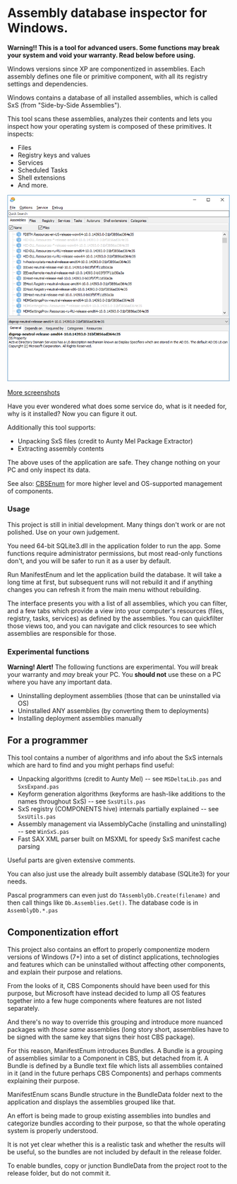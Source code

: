 # Assembly database inspector for Windows.

**Warning!! This is a tool for advanced users. Some functions may break your system and void your warranty. Read below before using.**

Windows versions since XP are componentized in assemblies. Each assembly defines one file or primitive component, with all its registry settings and dependencies.

Windows contains a database of all installed assemblies, which is called SxS (from "Side-by-Side Assemblies").

This tool scans these assemblies, analyzes their contents and lets you inspect how your operating system is composed of these primitives. It inspects:

* Files
* Registry keys and values
* Services
* Scheduled Tasks
* Shell extensions
* And more.

![Main window screenshot](Assets/screenshots/main1.png)

[More screenshots](Assets/screenshots/) 

Have you ever wondered what does some service do, what is it needed for, why is it installed? Now you can figure it out.

Additionally this tool supports:

* Unpacking SxS files (credit to Aunty Mel Package Extractor)
* Extracting assembly contents

The above uses of the application are safe. They change nothing on your PC and only inspect its data.

See also: [CBSEnum](https://github.com/himselfv/cbsenum/) for more higher level and OS-supported management of components.

### Usage

This project is still in initial development. Many things don't work or are not polished. Use on your own judgement.

You need 64-bit SQLite3.dll in the application folder to run the app. Some functions require administrator permissions, but most read-only functions don't, and you will be safer to run it as a user by default.

Run ManifestEnum and let the application build the database. It will take a long time at first, but subsequent runs will not rebuild it and if anything changes you can refresh it from the main menu without rebuilding.

The interface presents you with a list of all assemblies, which you can filter, and a few tabs which provide a view into your computer's resources (files, registry, tasks, services) as defined by the assemblies. You can quickfilter those views too, and you can navigate and click resources to see which assemblies are responsible for those.


### Experimental functions

**Warning! Alert!** The following functions are experimental. You *will* break your warranty and *may* break your PC. You **should not** use these on a PC where you have any important data.

* Uninstalling deployment assemblies (those that can be uninstalled via OS)
* Uninstalled ANY assemblies (by converting them to deployments)
* Installing deployment assemblies manually


## For a programmer

This tool contains a number of algorithms and info about the SxS internals which are hard to find and you might perhaps find useful:

* Unpacking algorithms (credit to Aunty Mel) -- see `MSDeltaLib.pas` and `SxsExpand.pas`
* Keyform generation algorithms (keyforms are hash-like additions to the names throughout SxS) -- see `SxsUtils.pas`
* SxS registry (COMPONENTS hive) internals partially explained -- see `SxsUtils.pas`
* Assembly management via IAssemblyCache (installing and uninstalling) -- see `WinSxS.pas`
* Fast SAX XML parser built on MSXML for speedy SxS manifest cache parsing

Useful parts are given extensive comments.

You can also just use the already built assembly database (SQLite3) for your needs.

Pascal programmers can even just do `TAssemblyDb.Create(filename)` and then call things like `Db.Assemblies.Get()`. The database code is in `AssemblyDb.*.pas`


## Componentization effort

This project also contains an effort to properly componentize modern versions of Windows (7+) into a set of distinct applications, technologies and features which can be uninstalled without affecting other components, and explain their purpose and relations.

From the looks of it, CBS Components should have been used for this purpose, but Microsoft have instead decided to lump all OS features together into a few huge components where features are not listed separately.

And there's no way to override this grouping and introduce more nuanced packages with *those same* assemblies (long story short, assemblies have to be signed with the same key that signs their host CBS package).

For this reason, ManifestEnum introduces Bundles. A Bundle is a grouping of assemblies similar to a Component in CBS, but detached from it. A Bundle is defined by a Bundle text file which lists all assemblies contained in it (and in the future perhaps CBS Components) and perhaps comments explaining their purpose.

ManifestEnum scans Bundle structure in the BundleData folder next to the application and displays the assemblies grouped like that.

An effort is being made to group existing assemblies into bundles and categorize bundles according to their purpose, so that the whole operating system is properly understood.

It is not yet clear whether this is a realistic task and whether the results will be useful, so the bundles are not included by default in the release folder.

To enable bundles, copy or junction BundleData from the project root to the release folder, but do not commit it.